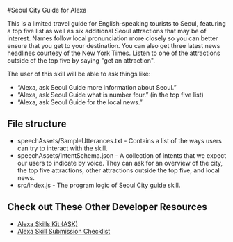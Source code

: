 #Seoul City Guide for Alexa

This is a limited travel guide for English-speaking tourists to Seoul, featuring a top five list as well as six additional Seoul attractions that may be of interest. Names follow local pronunciation more closely so you can better ensure that you get to your destination. You can also get three latest news headlines courtesy of the New York Times. Listen to one of the attractions outside of the top five by saying "get an attraction".

The user of this skill will be able to ask things like:

   * “Alexa, ask Seoul Guide more information about Seoul.”
   * “Alexa, ask Seoul Guide what is number four.” (in the top five list)
   * “Alexa, ask Seoul Guide for the local news.”

## File structure

* speechAssets/SampleUtterances.txt - Contains a list of the ways users can try to interact with the skill.
* speechAssets/IntentSchema.json -  A collection of intents that we expect our users to indicate by voice.  They can ask for an overview of the city, the top five attractions, other attractions outside the top five, and local news.
* src/index.js - The program logic of Seoul City guide skill.
     

## Check out These Other Developer Resources

* [Alexa Skills Kit (ASK)](https://developer.amazon.com/ask)
* [Alexa Skill Submission Checklist](https://developer.amazon.com/public/solutions/alexa/alexa-skills-kit/docs/alexa-skills-kit-submission-checklist#submission-checklist)
